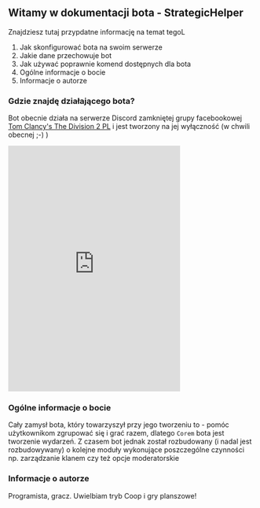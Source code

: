 ## Witamy w dokumentacji bota - StrategicHelper

Znajdziesz tutaj przypdatne informację na temat tegoL
1. Jak skonfigurować bota na swoim serwerze
2. Jakie dane przechowuje bot
3. Jak używać poprawnie komend dostępnych dla bota
4. Ogólne informacje o bocie
5. Informacje o autorze

### Gdzie znajdę działającego bota?

Bot obecnie działa na serwerze Discord zamkniętej grupy facebookowej [Tom Clancy's The Division 2 PL](http://thedivisionpolska.pl) i jest tworzony na jej wyłączność (w chwili obecnej ;-) )

<iframe src="https://discordapp.com/widget?id=251069424272932874&theme=dark" width="350" height="500" allowtransparency="true" frameborder="0"></iframe>

### Ogólne informacje o bocie

Cały zamysł bota, który towarzyszył przy jego tworzeniu to - pomóc użytkownikom zgrupować się i grać razem, dlatego `Corem` bota jest tworzenie wydarzeń. 
Z czasem bot jednak został rozbudowany (i nadal jest rozbudowywany) o kolejne moduły wykonujące poszczególne czynności np. zarządzanie klanem czy też opcje moderatorskie

### Informacje o autorze

Programista, gracz. Uwielbiam tryb Coop i gry planszowe!

